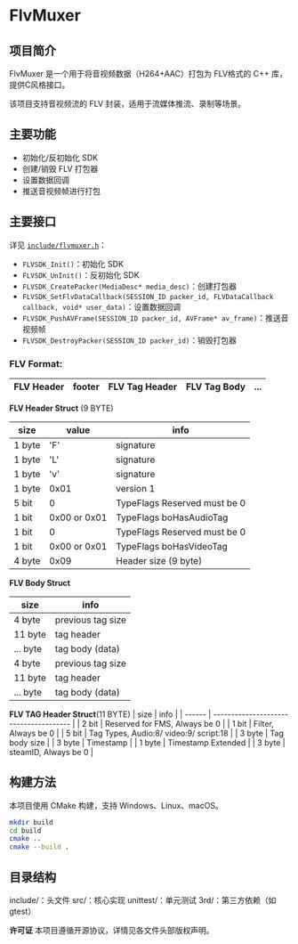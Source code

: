 # FlvMuxer

## 项目简介

FlvMuxer 是一个用于将音视频数据（H264+AAC）打包为 FLV格式的 C++ 库，提供C风格接口。

该项目支持音视频流的 FLV 封装，适用于流媒体推流、录制等场景。

## 

## 主要功能

- 初始化/反初始化 SDK
- 创建/销毁 FLV 打包器
- 设置数据回调
- 推送音视频帧进行打包

## 主要接口

详见 [`include/flvmuxer.h`](include/flvmuxer.h)：

- `FLVSDK_Init()`：初始化 SDK
- `FLVSDK_UnInit()`：反初始化 SDK
- `FLVSDK_CreatePacker(MediaDesc* media_desc)`：创建打包器
- `FLVSDK_SetFlvDataCallback(SESSION_ID packer_id, FLVDataCallback callback, void* user_data)`：设置数据回调
- `FLVSDK_PushAVFrame(SESSION_ID packer_id, AVFrame* av_frame)`：推送音视频帧
- `FLVSDK_DestroyPacker(SESSION_ID packer_id)`：销毁打包器

### FLV Format:

| FLV Header | footer | FLV Tag Header | FLV Tag Body | ... |
| ---------- | ------ | -------------- | ------------ | --- |

****FLV Header Struct**** (9 BYTE)

| size   | value        | info                         |
| ------ | ------------ | ---------------------------- |
| 1 byte | 'F'          | signature                    |
| 1 byte | 'L'          | signature                    |
| 1 byte | 'v'          | signature                    |
| 1 byte | 0x01         | version 1                    |
| 5 bit  | 0            | TypeFlags Reserved must be 0 |
| 1 bit  | 0x00 or 0x01 | TypeFlags boHasAudioTag      |
| 1 bit  | 0            | TypeFlags Reserved must be 0 |
| 1 bit  | 0x00 or 0x01 | TypeFlags boHasVideoTag      |
| 4 byte | 0x09         | Header size (9 byte)         |




****FLV Body Struct**** 

| size   | info             |
| -------- | ---------------- |
| 4 byte   | previous tag size |
| 11 byte  | tag header        |
| ... byte | tag body (data)   |
| 4 byte   | previous tag size |
| 11 byte  | tag header        |
| ... byte | tag body (data)   |

****FLV TAG Header Struct****(11 BYTE)
| size   | info                                   |
| ------ | -------------------------------------- |
| 2 bit  | Reserved for FMS, Always be 0          |
| 1 bit  | Filter, Always be 0                    |
| 5 bit  | Tag Types, Audio:8/ video:9/ script:18 |
| 3 byte | Tag body size                          |
| 3 byte | Timestamp                              |
| 1 byte | Timestamp Extended                     |
| 3 byte | steamID, Always be 0                   |

## 构建方法

本项目使用 CMake 构建，支持 Windows、Linux、macOS。

```sh
mkdir build
cd build
cmake ..
cmake --build .
```

## 目录结构

include/：头文件
src/：核心实现
unittest/：单元测试
3rd/：第三方依赖（如 gtest）

**许可证**
本项目遵循开源协议，详情见各文件头部版权声明。